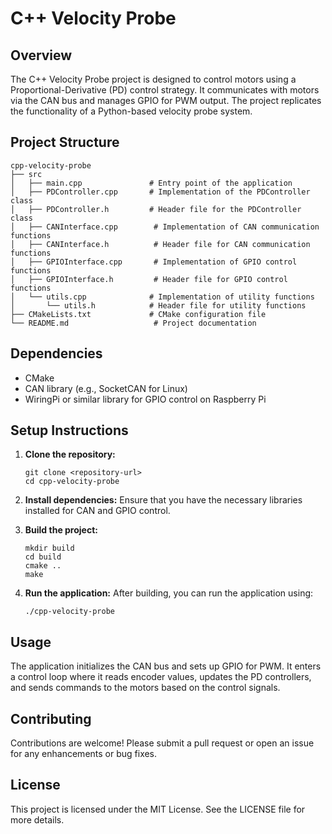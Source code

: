 # C++ Velocity Probe

## Overview
The C++ Velocity Probe project is designed to control motors using a Proportional-Derivative (PD) control strategy. It communicates with motors via the CAN bus and manages GPIO for PWM output. The project replicates the functionality of a Python-based velocity probe system.

## Project Structure
```
cpp-velocity-probe
├── src
│   ├── main.cpp               # Entry point of the application
│   ├── PDController.cpp       # Implementation of the PDController class
│   ├── PDController.h         # Header file for the PDController class
│   ├── CANInterface.cpp        # Implementation of CAN communication functions
│   ├── CANInterface.h          # Header file for CAN communication functions
│   ├── GPIOInterface.cpp       # Implementation of GPIO control functions
│   ├── GPIOInterface.h         # Header file for GPIO control functions
│   └── utils.cpp              # Implementation of utility functions
│       └── utils.h            # Header file for utility functions
├── CMakeLists.txt             # CMake configuration file
└── README.md                   # Project documentation
```

## Dependencies
- CMake
- CAN library (e.g., SocketCAN for Linux)
- WiringPi or similar library for GPIO control on Raspberry Pi

## Setup Instructions
1. **Clone the repository:**
   ```
   git clone <repository-url>
   cd cpp-velocity-probe
   ```

2. **Install dependencies:**
   Ensure that you have the necessary libraries installed for CAN and GPIO control.

3. **Build the project:**
   ```
   mkdir build
   cd build
   cmake ..
   make
   ```

4. **Run the application:**
   After building, you can run the application using:
   ```
   ./cpp-velocity-probe
   ```

## Usage
The application initializes the CAN bus and sets up GPIO for PWM. It enters a control loop where it reads encoder values, updates the PD controllers, and sends commands to the motors based on the control signals.

## Contributing
Contributions are welcome! Please submit a pull request or open an issue for any enhancements or bug fixes.

## License
This project is licensed under the MIT License. See the LICENSE file for more details.